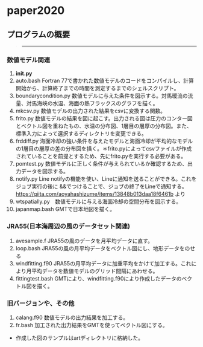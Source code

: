 # paper2020
## プログラムの概要
>------------------------------------------------------------------------------------------------------------------------------
### 数値モデル関連
1. __init.py__
1. auto.bash Fortran 77で書かれた数値モデルのコードをコンパイルし、計算開始から、計算終了までの時間を測定するまでのシェルスクリプト。
1. boundarycondition.py 数値モデルに与えた条件を図示する。対馬暖流の流量、対馬海峡の水温、海面の熱フラックスのグラフを描く。
1. mkcsv.py 数値モデルの出力された結果をcsvに変換する関数。 
1. frito.py 数値モデルの結果を図に起こす。出力される図は圧力のコンター図とベクトル図を重ねたもの、水温の分布図、1層目の層厚の分布図。また、標準入力によって選択するディレクトリを変更できる。
1. frddiff.py 海面冷却の強い条件を与えたモデルと海面冷却が平均的なモデルの1層目の層厚の差の分布図を描く。＊frito.pyによってcsvファイルが作成されていることを前提とするため、先にfrito.pyを実行する必要がある。
1. pomtest.py 数値モデルに正しく条件が与えられているか確認するため、出力データを図示する。
1. notify.py Line notifyの機能を使い、Lineに通知を送ることができる。これをジョブ実行の後に &&でつけることで、ジョブの終了をLineで通知する。
    https://qiita.com/aoyahashizume/items/13848b013daa18f6461b より
1. wtspatially.py　数値モデルに与える海面冷却の空間分布を図示する。
1. japanmap.bash GMTで日本地図を描く。

### JRA55(日本海周辺の風のデータセット関連)
1. avesample.f JRA55の風のデータを月平均データに直す。
1. loop.bash JRA55の風の月平均データをベクトル図にし、地形データをのせる
1. windfitting.f90 JRA55の月平均データに加重平均をかけて加工する。これにより月平均データを数値モデルのグリッド間隔にあわせる。
1. fittingtest.bash GMTにより、windfitting.f90により作成したデータのベクトル図を描く。

### 旧バージョンや、その他
1. calang.f90 数値モデルの出力結果を加工する。
1. fr.bash 加工された出力結果をGMTを使ってベクトル図にする。

- 作成した図のサンプルはartディレクトリに格納した。
